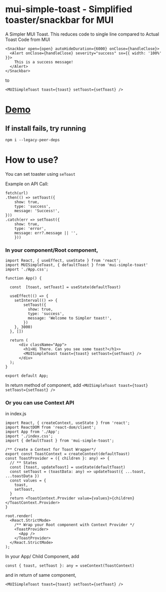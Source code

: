 # mui-simple-toast - Simplified toaster/snackbar for MUI
A Simpler MUI Toast.
This reduces code to single line compared to Actual Toast Code from MUI
```
<Snackbar open={open} autoHideDuration={6000} onClose={handleClose}>
  <Alert onClose={handleClose} severity="success" sx={{ width: '100%' }}>
    This is a success message!
  </Alert>
</Snackbar>
```

to

```
<MUISimpleToast toast={toast} setToast={setToast} />
```

# [Demo](https://codesandbox.io/s/mui-simple-toast-g5ei8i?file=/src/index.tsx)

## If install fails, try running
`npm i --legacy-peer-deps`

# How to use?

You can set toaster using ```seToast```

Example on API Call:
```
fetch(url)
.then(() => setToast({
    show: true,
    type: 'success',
    message: 'Success!',
}))
.catch(err => setToast({
    show: true,
    type: 'error',
    message: err?.message || '',
    }))

```

 ### In your component/Root component, 

```
import React, { useEffect, useState } from 'react';
import MUISimpleToast, { defaultToast } from 'mui-simple-toast'
import './App.css';

function App() {

  const  [toast, setToast] = useState(defaultToast)

  useEffect(() => {
    setInterval(() => {
        setToast({
          show: true,
          type: 'success',
          message: 'Welcome to Simpler toast!',
        })
    }, 3000)
  }, [])

  return (
      <div className="App">
        <h1>Hi There. Can you see some toast?</h1>>
        <MUISimpleToast toast={toast} setToast={setToast} />
      </div>
  );
}

export default App;

```

In return method of component, add ```<MUISimpleToast toast={toast} setToast={setToast} />```



### Or you can use Context API

in index.js

```
import React, { createContext, useState } from 'react';
import ReactDOM from 'react-dom/client';
import App from './App';
import './index.css';
import { defaultToast } from 'mui-simple-toast';

/** Create a Context for Toast Wrapper*/
export const ToastContext = createContext(defaultToast)
const ToastProvider = ({ children }: any) => {
  // ** States
  const [toast, updateToast] = useState(defaultToast)
  const setToast = (toastData: any) => updateToast({ ...toast, ...toastData })
  const values = {
    toast,
    setToast,
  }
  return <ToastContext.Provider value={values}>{children}</ToastContext.Provider>
}

root.render(
  <React.StrictMode>
    /** Wrap your Root component with Context Provider */
    <ToastProvider>
      <App />
    </ToastProvider>
  </React.StrictMode>
);

```

In your App/ Child Component, add

```
const { toast, setToast }: any = useContext(ToastContext)

```

and in return of same component,

```
<MUISimpleToast toast={toast} setToast={setToast} />

```
